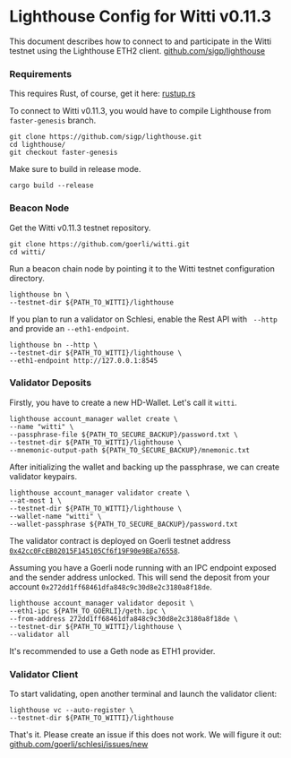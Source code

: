 # Lighthouse Config for Witti v0.11.3
This document describes how to connect to and participate in the Witti testnet using the Lighthouse ETH2 client. [github.com/sigp/lighthouse](https://github.com/sigp/lighthouse)

### Requirements
This requires Rust, of course, get it here: [rustup.rs](https://rustup.rs/)

To connect to Witti v0.11.3, you would have to compile Lighthouse from `faster-genesis` branch.
```
git clone https://github.com/sigp/lighthouse.git
cd lighthouse/
git checkout faster-genesis
```

Make sure to build in release mode.
```
cargo build --release
```

### Beacon Node
Get the Witti v0.11.3 testnet repository.
```
git clone https://github.com/goerli/witti.git
cd witti/
```

Run a beacon chain node by pointing it to the Witti testnet configuration directory.
```
lighthouse bn \
--testnet-dir ${PATH_TO_WITTI}/lighthouse
```

If you plan to run a validator on Schlesi, enable the Rest API with ` --http` and provide an `--eth1-endpoint`.
```
lighthouse bn --http \
--testnet-dir ${PATH_TO_WITTI}/lighthouse \
--eth1-endpoint http://127.0.0.1:8545
```

### Validator Deposits
Firstly, you have to create a new HD-Wallet. Let's call it `witti`.
```
lighthouse account_manager wallet create \
--name "witti" \
--passphrase-file ${PATH_TO_SECURE_BACKUP}/password.txt \
--testnet-dir ${PATH_TO_WITTI}/lighthouse \
--mnemonic-output-path ${PATH_TO_SECURE_BACKUP}/mnemonic.txt
```

After initializing the wallet and backing up the passphrase, we can create validator keypairs.
```
lighthouse account_manager validator create \
--at-most 1 \
--testnet-dir ${PATH_TO_WITTI}/lighthouse \
--wallet-name "witti" \
--wallet-passphrase ${PATH_TO_SECURE_BACKUP}/password.txt
```

The validator contract is deployed on Goerli testnet address [`0x42cc0FcEB02015F145105Cf6f19F90e9BEa76558`](https://goerli.etherscan.io/address/0x42cc0FcEB02015F145105Cf6f19F90e9BEa76558).

Assuming you have a Goerli node running with an IPC endpoint exposed and the sender address unlocked. This will send the deposit from your account `0x272dd1ff68461dfa848c9c30d8e2c3180a8f18de`.
```
lighthouse account_manager validator deposit \
--eth1-ipc ${PATH_TO_GOERLI}/geth.ipc \
--from-address 272dd1ff68461dfa848c9c30d8e2c3180a8f18de \
--testnet-dir ${PATH_TO_WITTI}/lighthouse \
--validator all
```

It's recommended to use a Geth node as ETH1 provider.

### Validator Client
To start validating, open another terminal and launch the validator client:

```
lighthouse vc --auto-register \
--testnet-dir ${PATH_TO_WITTI}/lighthouse
```

That's it. Please create an issue if this does not work. We will figure it out: [github.com/goerli/schlesi/issues/new](https://github.com/goerli/schlesi/issues/new)
